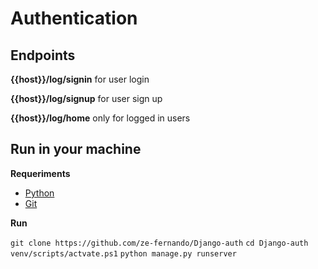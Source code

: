# Authentication 

## Endpoints
**{{host}}/log/signin** for user login

**{{host}}/log/signup** for user sign up

**{{host}}/log/home** only for logged in users

## Run in your machine
 **Requeriments**
* [Python](https://www.python.org/downloads/)
* [Git](https://git-scm.com/downloads)

**Run**
 
`git clone https://github.com/ze-fernando/Django-auth`
`cd Django-auth`
`venv/scripts/actvate.ps1`
`python manage.py runserver`
